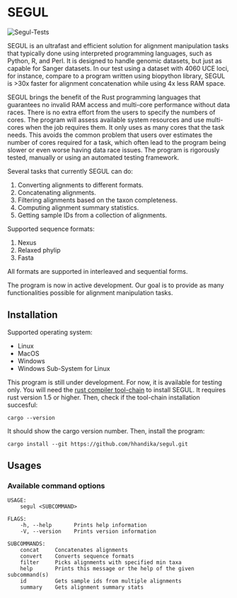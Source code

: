 # SEGUL

![Segul-Tests](https://github.com/hhandika/segul/workflows/Segul-Tests/badge.svg)

SEGUL is an ultrafast and efficient solution for alignment manipulation tasks that typically done using interpreted programming languages, such as Python, R, and Perl. It is designed to handle genomic datasets, but just as capable for Sanger datasets. In our test using a dataset with 4060 UCE loci, for instance, compare to a program written using biopython library, SEGUL is >30x faster for alignment concatenation while using 4x less RAM space. 

SEGUL brings the benefit of the Rust programming languages that guarantees no invalid RAM access and multi-core performance without data races. There is no extra effort from the users to specify the numbers of cores. The program will assess available system resources and use multi-cores when the job requires them. It only uses as many cores that the task needs. This avoids the common problem that users over estimates the number of cores required for a task, which often lead to the program being slower or even worse having data race issues. The program is rigorously tested, manually or using an automated testing framework.

Several tasks that currently SEGUL can do:

1. Converting alignments to different formats.
2. Concatenating alignments.
3. Filtering alignments based on the taxon completeness.
4. Computing alignment summary statistics.
5. Getting sample IDs from a collection of alignments.

Supported sequence formats:
1. Nexus
2. Relaxed phylip
3. Fasta

All formats are supported in interleaved and sequential forms. 

The program is now in active development. Our goal is to provide as many functionalities possible for alignment manipulation tasks.

## Installation

Supported operating system:

- Linux
- MacOS
- Windows
- Windows Sub-System for Linux

This program is still under development. For now, it is available for testing only. You will need the [rust compiler tool-chain](https://www.rust-lang.org/learn/get-started) to install SEGUL. It requires rust version 1.5 or higher. Then, check if the tool-chain installation succesful:

```{Bash}
cargo --version
```
It should show the cargo version number. Then, install the program:

```{Bash}
cargo install --git https://github.com/hhandika/segul.git
```

## Usages

### Available command options

```{Bash}
USAGE:
    segul <SUBCOMMAND>

FLAGS:
    -h, --help       Prints help information
    -V, --version    Prints version information

SUBCOMMANDS:
    concat     Concatenates alignments
    convert    Converts sequence formats
    filter     Picks alignments with specified min taxa
    help       Prints this message or the help of the given subcommand(s)
    id         Gets sample ids from multiple alignments
    summary    Gets alignment summary stats
```
